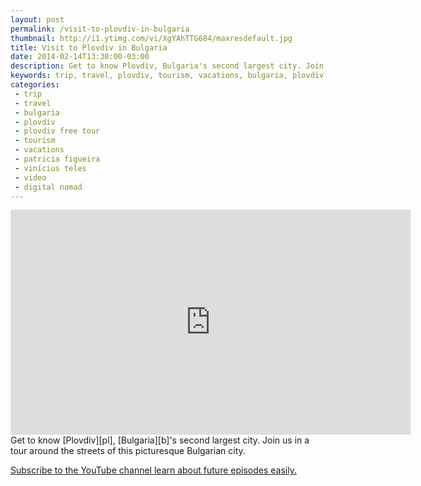 ```yaml
---
layout: post
permalink: /visit-to-plovdiv-in-bulgaria
thumbnail: http://i1.ytimg.com/vi/XgYAhTTG684/maxresdefault.jpg
title: Visit to Plovdiv in Bulgaria
date: 2014-02-14T13:30:00-03:00
description: Get to know Plovdiv, Bulgaria's second largest city. Join us in a tour around the streets of this picturesque Bulgarian city.
keywords: trip, travel, plovdiv, tourism, vacations, bulgaria, plovdiv free tour, patricia figueira, vinícius teles, video, digital nomad
categories:
 - trip
 - travel
 - bulgaria
 - plovdiv
 - plovdiv free tour
 - tourism
 - vacations
 - patricia figueira
 - vinícius teles
 - video
 - digital nomad
---
```

<div class="center">
<iframe width="640" height="360" src="http://www.youtube.com/embed/XgYAhTTG684" frameborder="0" allowfullscreen></iframe>
</div>
Get to know [Plovdiv][pl], [Bulgaria][b]'s second largest city. Join us in a tour around the streets of this picturesque Bulgarian city.

[Subscribe to the YouTube channel learn about future episodes easily.][i]

[i]: http://www.youtube.com/subscription_center?add_user=CasalPartiuEng

[pl]:    http://wikitravel.org/en/Plovdiv
[b]:     http://wikitravel.org/en/Bulgaria
